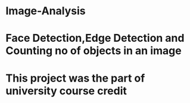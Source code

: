# Image-Analysis
# Face Detection,Edge Detection and Counting no of objects in an image 
# This project was the part of university course credit
